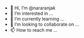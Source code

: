 - 👋 Hi, I’m @nararanjak
- 👀 I’m interested in ...
- 🌱 I’m currently learning ...
- 💞️ I’m looking to collaborate on ...
- 📫 How to reach me ...

<!---
nararanjak/nararanjak is a ✨ special ✨ repository because its `README.md` (this file) appears on your GitHub profile.
You can click the Preview link to take a look at your changes.
--->
